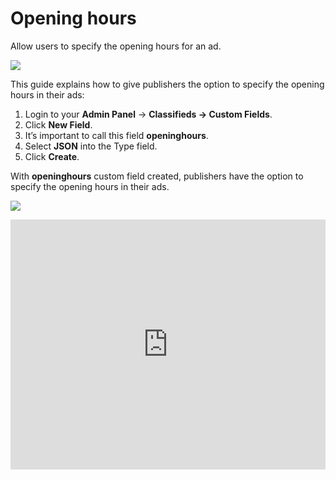  # Opening hours

Allow users to specify the opening hours for an ad.

![](https://raw.githubusercontent.com/yclas/guides/master/images/opening-hours-1.png)

This guide explains how to give publishers the option to specify the opening hours in their ads:

1.  Login to your **Admin Panel** ->  **Classifieds -> Custom Fields**.
2.  Click  **New Field**.
3.  It’s important to call this field  **openinghours**.
4.  Select  **JSON**  into the Type field.
6.  Click  **Create**.

With **openinghours** custom field created, publishers have the option to specify the opening hours in their ads.

![](https://raw.githubusercontent.com/yclas/guides/master/images/opening-hours-2.png)



<iframe width="100%" height="400px" src="https://www.youtube.com/embed/mSv1966hXWI" title="Yclas video" frameborder="0" allow="accelerometer; autoplay; clipboard-write; encrypted-media; gyroscope; picture-in-picture" allowfullscreen></iframe>
 
